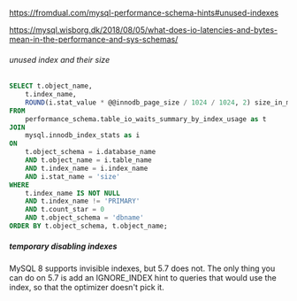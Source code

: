 https://fromdual.com/mysql-performance-schema-hints#unused-indexes

https://mysql.wisborg.dk/2018/08/05/what-does-io-latencies-and-bytes-mean-in-the-performance-and-sys-schemas/

###### unused index and their size
```sql
SELECT t.object_name, 
    t.index_name, 
    ROUND(i.stat_value * @@innodb_page_size / 1024 / 1024, 2) size_in_mb
FROM 
    performance_schema.table_io_waits_summary_by_index_usage as t 
JOIN 
    mysql.innodb_index_stats as i 
ON 
    t.object_schema = i.database_name 
    AND t.object_name = i.table_name 
    AND t.index_name = i.index_name 
    AND i.stat_name = 'size'
WHERE 
    t.index_name IS NOT NULL  
    AND t.index_name != 'PRIMARY' 
    AND t.count_star = 0 
    AND t.object_schema = 'dbname'  
ORDER BY t.object_schema, t.object_name;
```
##### temporary disabling indexes

MySQL 8 supports invisible indexes, but 5.7 does not.  The only thing you can do on 5.7 is add an IGNORE_INDEX hint to queries that would use the index, so that the optimizer doesn't pick it.